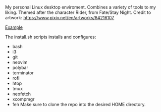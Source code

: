 My personal Linux desktop enviroment. Combines a variety of tools to my liking.
Themed after the character Rider, from Fate/Stay Night.
Credit to artwork: https://www.pixiv.net/en/artworks/84216107

[Example](https://imgur.com/jD7fzBR)

The install.sh scripts installs and configures:
- bash
- i3
- git
- neovim
- polybar
- terminator
- rofi
- htop
- tmux
- neofetch
- xcompmgr
- feh
Make sure to clone the repo into the desired HOME directory.
